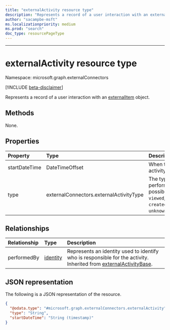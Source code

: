 ```yaml
---
title: "externalActivity resource type"
description: "Represents a record of a user interaction with an externalItem object."
author: "sacampbe-msft"
ms.localizationpriority: medium
ms.prod: "search"
doc_type: resourcePageType
---
```

---

# externalActivity resource type

Namespace: microsoft.graph.externalConnectors

[!INCLUDE [beta-disclaimer](../../includes/beta-disclaimer.md)]

Represents a record of a user interaction with an [externalItem](externalconnectors-externalitem.md) object.

## Methods
None.


## Properties
|Property|Type|Description|
|:---|:---|:---|
|startDateTime|DateTimeOffset|When the particular activity occurred.|
|type|externalConnectors.externalActivityType|The type of activity performed. The possible values are: `viewed`, `modified`, `created`, `commented`, `unknownFutureValue`.|

## Relationships
|Relationship|Type|Description|
|:---|:---|:---|
|performedBy|[identity](../resources/externalconnectors-identity.md)|Represents an identity used to identify who is responsible for the activity. Inherited from [externalActivityBase](../resources/externalconnectors-externalactivitybase.md).|

## JSON representation
The following is a JSON representation of the resource.
<!-- {
  "blockType": "resource",
  "@odata.type": "microsoft.graph.externalConnectors.externalActivity"
}
-->
``` json
{
  "@odata.type": "#microsoft.graph.externalConnectors.externalActivity",
  "type": "String",
  "startDateTime": "String (timestamp)"
}
```
